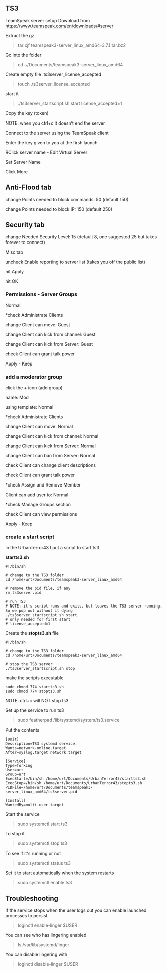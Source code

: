 ## TS3
TeamSpeak server setup
Download from https://www.teamspeak.com/en/downloads/#server

Extract the gz
> tar xjf teamspeak3-server_linux_amd64-3.7.1.tar.bz2

Go into the folder
> cd ~/Documents/teamspeak3-server_linux_amd64

Create empty file .ts3server_license_accepted
> touch .ts3server_license_accepted

start it
> ./ts3server_startscript.sh start license_accepted=1

Copy the key (token)

NOTE: when you ctrl+c it doesn’t end the server

Connect to the server using the TeamSpeak client

Enter the key given to you at the firsh launch

RClick server name - Edit Virtual Server

Set Server Name

Click More

## Anti-Flood tab

change Points needed to block commands: 50 (default 150)

change Points needed to block IP: 150 (default 250)

## Security tab

change Needed Security Level: 15 (default 8, one suggested 25 but takes forever to connect)

Misc tab

uncheck Enable reporting to server list (takes you off the public list)

hit Apply

hit OK


### Permissions - Server Groups

Normal

*check Administrate Clients

change Client can move: Guest

change Client can kick from channel: Guest

change Client can kick from Server: Guest

check Client can grant talk power

Apply - Keep


### add a moderator group

click the + icon (add group)

name: Mod

using template: Normal

*check Administrate Clients

change Client can move: Normal

change Client can kick from channel: Normal

change Client can kick from Server: Normal

change Client can ban from Server: Normal

check Client can change client descriptions

check Client can grant talk power



*check Assign and Remove Member

Client can add user to: Normal


*check Manage Groups section

check Client can view permissions

Apply - Keep

### create a start script

in the UrbanTerror43 I put a script to start ts3

**startts3.sh**
```
#!/bin/sh

# change to the TS3 folder
cd /home/urt/Documents/teamspeak3-server_linux_amd64

# remove the pid file, if any
rm ts3server.pid

# run TS3
# NOTE: it's script runs and exits, but leaves the TS3 server running. So we pop out without it dying
./ts3server_startscript.sh start
# only needed for first start
# license_accepted=1

```

Create the **stopts3.sh** file
```
#!/bin/sh

# change to the TS3 folder
cd /home/urt/Documents/teamspeak3-server_linux_amd64

# stop the TS3 server
./ts3server_startscript.sh stop
```

make the scripts executable
```
sudo chmod 774 startts3.sh
sudo chmod 774 stopts3.sh
```

NOTE: ctrl+c will NOT stop ts3

Set up the service to run ts3
> sudo featherpad /lib/systemd/system/ts3.service

Put the contents
```
[Unit]
Description=TS3 systemd service.
Wants=network-online.target
After=syslog.target network.target

[Service]
Type=forking
User=urt
Group=urt
ExecStart=/bin/sh /home/urt/Documents/UrbanTerror43/startts3.sh
ExecStop=/bin/sh /home/urt/Documents/UrbanTerror43/stopts3.sh
PIDFile=/home/urt/Documents/teamspeak3-server_linux_amd64/ts3server.pid

[Install]
WantedBy=multi-user.target
```

Start the service
> sudo systemctl start ts3

To stop it
> sudo systemctl stop ts3

To see if it's running or not
> sudo systemctl status ts3

Set it to start automatically when the system restarts
> sudo systemctl enable ts3

## Troubleshooting

If the service stops when the user logs out you can enable launched processes to persist
> loginctl enable-linger $USER

You can see who has lingering enabled
> ls /var/lib/systemd/linger

You can disable lingering with
> loginctl disable-linger $USER
